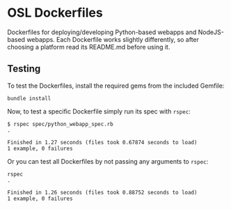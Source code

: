 OSL Dockerfiles
===============

Dockerfiles for deploying/developing Python-based webapps and NodeJS-based
webapps. Each Dockerfile works slightly differently, so after choosing a
platform read its README.md before using it.

Testing
-------

To test the Dockerfiles, install the required gems from the included Gemfile:

    bundle install

Now, to test a specific Dockerfile simply run its spec with ```rspec```:

    $ rspec spec/python_webapp_spec.rb
    .

    Finished in 1.27 seconds (files took 0.67874 seconds to load)
    1 example, 0 failures

Or you can test all Dockerfiles by not passing any arguments to ```rspec```:

    rspec
    .

    Finished in 1.26 seconds (files took 0.88752 seconds to load)
    1 example, 0 failures
